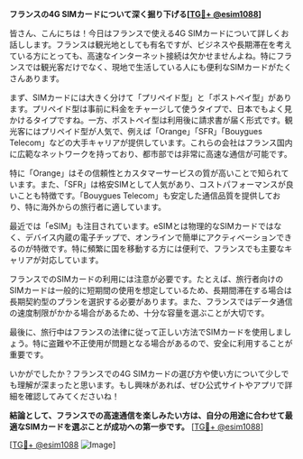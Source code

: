 **フランスの4G SIMカードについて深く掘り下げる[[TG💪+ @esim1088](https://t.me/s/esim1088)]**

皆さん、こんにちは！今日はフランスで使える4G SIMカードについて詳しくお話しします。フランスは観光地としても有名ですが、ビジネスや長期滞在を考えている方にとっても、高速なインターネット接続は欠かせませんよね。特にフランスでは観光客だけでなく、現地で生活している人にも便利なSIMカードがたくさんあります。

まず、SIMカードには大きく分けて「プリペイド型」と「ポストペイ型」があります。プリペイド型は事前に料金をチャージして使うタイプで、日本でもよく見かけるタイプですね。一方、ポストペイ型は利用後に請求書が届く形式です。観光客にはプリペイド型が人気で、例えば「Orange」「SFR」「Bouygues Telecom」などの大手キャリアが提供しています。これらの会社はフランス国内に広範なネットワークを持っており、都市部では非常に高速な通信が可能です。

特に「Orange」はその信頼性とカスタマーサービスの質が高いことで知られています。また、「SFR」は格安SIMとして人気があり、コストパフォーマンスが良いことも特徴です。「Bouygues Telecom」も安定した通信品質を提供しており、特に海外からの旅行者に適しています。

最近では「eSIM」も注目されています。eSIMとは物理的なSIMカードではなく、デバイス内蔵の電子チップで、オンラインで簡単にアクティベーションできるのが特徴です。特に頻繁に国を移動する方には便利で、フランスでも主要なキャリアが対応しています。

フランスでのSIMカードの利用には注意が必要です。たとえば、旅行者向けのSIMカードは一般的に短期間の使用を想定しているため、長期間滞在する場合は長期契約型のプランを選択する必要があります。また、フランスではデータ通信の速度制限がかかる場合があるため、十分な容量を選ぶことが大切です。

最後に、旅行中はフランスの法律に従って正しい方法でSIMカードを使用しましょう。特に盗難や不正使用が問題となる場合があるので、安全に利用することが重要です。

いかがでしたか？フランスでの4G SIMカードの選び方や使い方について少しでも理解が深まったと思います。もし興味があれば、ぜひ公式サイトやアプリで詳細を確認してみてくださいね！

**結論として、フランスでの高速通信を楽しみたい方は、自分の用途に合わせて最適なSIMカードを選ぶことが成功への第一歩です。** [[TG💪+ @esim1088](https://t.me/s/esim1088)]

[[TG💪+ @esim1088](https://t.me/s/esim1088) ![Image](https://i.postimg.cc/Y0z9fWf4/image.png)]